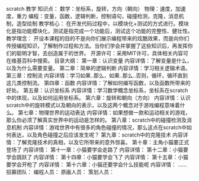scratch 教学
	知识点：
			数学：坐标系，旋转，方向（朝向）
			物理：速度，加速度，重力
			编程：变量，函数，逻辑判断，控制语句，碰撞检测，克隆，消息机制，造型绘制
	教学核心：
			在开发代码过程中，以模块化+测试的方式进行。模块化是指功能模块化，测试是指完成一个功能后，测试这个功能的完整性、健壮性。
	教学理念：
			开设本课程的目的不是向你们展示编程带来的炫酷效果，而是向你们传授编程知识，了解制作过程和方法。当你们学会并掌握了这些知识后，再发挥你们的聪明才智，去创造属于的世界。
	开源许可：采用MIT许可，具体相关内容可在维基百科中搜索。
	目录大纲：
			第一章：认识变量
				内容详情：了解变量是什么，以及为什么需要变量。
			第二章：简单的逻辑判断
				内容详情：学习相关逻辑术语。
			第三章：控制流
				内容详情：学习如果..那么，如果..那么..否则，循环，循环直到这几类控制流。
			第四章：函数
				内容详情：了解如何编写函数，以及函数所带来的好处。
			第五章：认识坐标系
				内容详情：学习数学概念坐标系，坐标系在scratch中的体现，以及如何运用坐标系。
			第六章：旋转和朝向（方向）
				内容详情：认识scratch中的旋转模式以及朝向的表示，以及这两个概念对于游戏编程意味着什么。
			第七章：物理世界的运动表达
				内容详情：如果想做一款和运动相关的游戏，那么你必须了解真实世界中的运动是怎样的。
			第八章：scratch中的碰撞检测及消息机制
				内容详情：游戏世界中有很多的角色碰撞的情况，那么这点在scratch中如何表达，以及角色碰撞之后应该发生呢？
			第九章：scratch中的克隆技术
				内容详情：了解克隆技术的真相，以及它所带来的意外惊喜。
			第十章：主角小猫要正式登场了
				内容详情：
			第十一章：小猫要学会走路了
				内容详情：
			第十二章：小猫要学会跳跃了
				内容详情：
			第十四章：小猫要学会飞了
				内容详情：
			第十五章：小猫要学会开枪了
				内容详情：
			第十六章：小猫还要学会什么技能呢
				内容详情：
			……
	招募团队：
			编程人员：
			原画人员：
			策划人员：

